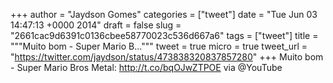 
+++
author = "Jaydson Gomes"
categories = ["tweet"]
date = "Tue Jun 03 14:47:13 +0000 2014"
draft = false
slug = "2661cac9d6391c0136cbee58770023c536d667a6"
tags = ["tweet"]
title = """Muito bom - Super Mario B..."""
tweet = true
micro = true
tweet_url = "https://twitter.com/jaydson/status/473838320837857280"
+++
Muito bom - Super Mario Bros Metal: http://t.co/bqOJwZTPOE via @YouTube
